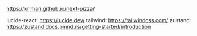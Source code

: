 https://krlmari.github.io/next-pizza/

lucide-react: https://lucide.dev/
tailwind: https://tailwindcss.com/
zustand: https://zustand.docs.pmnd.rs/getting-started/introduction

